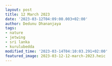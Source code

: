 ```yaml
---
layout: post
title: 12 March 2023
date: '2023-03-12T04:09:00.003+02:00'
author: Dedunu Dhananjaya
tags:
- nature
- jetwing
- sri lanka
- kurulubedda
modified_time: '2023-03-14T04:10:03.291+02:00'
featured_image: 2023-03-12-12-march-2023.heic
---
```

